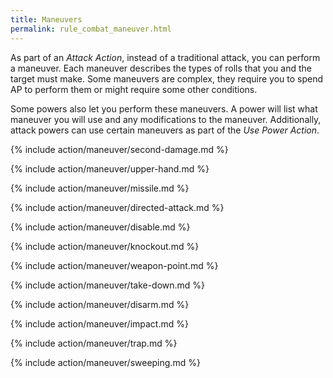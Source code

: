 ```yaml
---
title: Maneuvers
permalink: rule_combat_maneuver.html
---
```


As part of an _Attack Action_, instead of a traditional attack, you can perform a maneuver. Each maneuver describes the types of rolls that you and the target must make. Some maneuvers are complex, they require you to spend AP to perform them or might require some other conditions. 

Some powers also let you perform these maneuvers. A power will list what maneuver you will use and any modifications to the maneuver. Additionally, attack powers can use certain maneuvers as part of the _Use Power Action_.

{% include action/maneuver/second-damage.md %}

{% include action/maneuver/upper-hand.md %}

{% include action/maneuver/missile.md %}

{% include action/maneuver/directed-attack.md %}

{% include action/maneuver/disable.md %}

{% include action/maneuver/knockout.md %}

{% include action/maneuver/weapon-point.md %}

{% include action/maneuver/take-down.md %}

{% include action/maneuver/disarm.md %}

{% include action/maneuver/impact.md %}

{% include action/maneuver/trap.md %}

{% include action/maneuver/sweeping.md %}